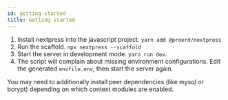 ```yaml
---
id: getting-started
title: Getting started
---
```


1. Install nextpress into the javascript project. `yarn add @proerd/nextpress`
2. Run the scaffold. `npx nextpress --scaffold`
3. Start the server in development mode. `yarn run dev`.
4. The script will complain about missing environment configurations. Edit the generated `envfile.env`, then start the server again.

You may need to additionally install peer dependencies (like mysql or bcrypt) depending on which context modules are enabled.
